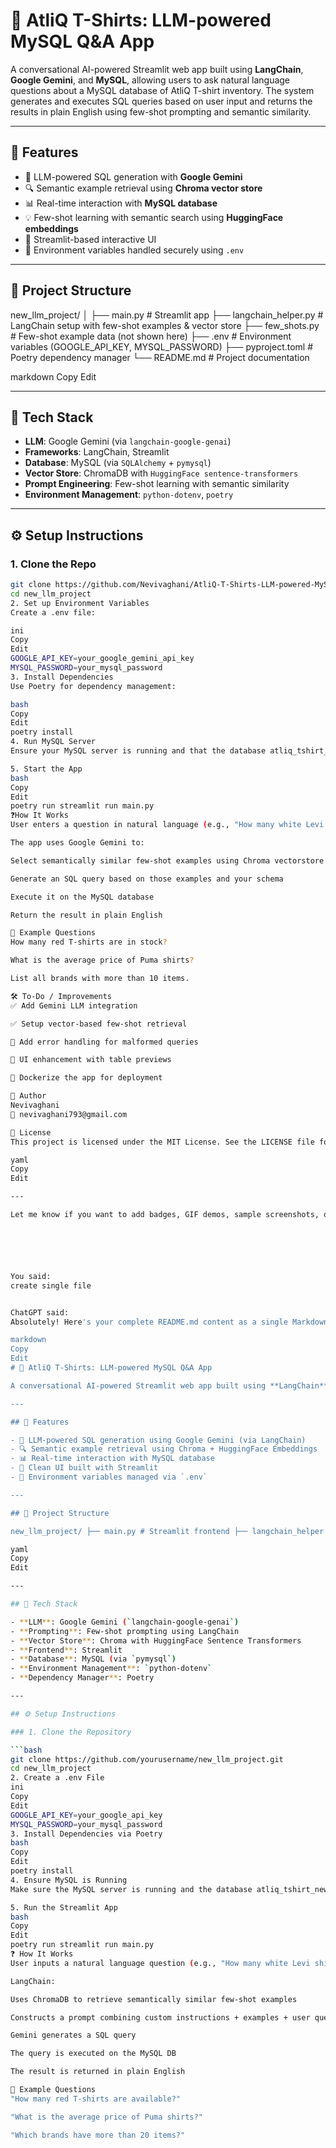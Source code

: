 # 🧠 AtliQ T-Shirts: LLM-powered MySQL Q&A App

A conversational AI-powered Streamlit web app built using **LangChain**, **Google Gemini**, and **MySQL**, allowing users to ask natural language questions about a MySQL database of AtliQ T-shirt inventory. The system generates and executes SQL queries based on user input and returns the results in plain English using few-shot prompting and semantic similarity.

---

## 🚀 Features

- 🤖 LLM-powered SQL generation with **Google Gemini**
- 🔍 Semantic example retrieval using **Chroma vector store**
- 📊 Real-time interaction with **MySQL database**
- 💡 Few-shot learning with semantic search using **HuggingFace embeddings**
- 🧾 Streamlit-based interactive UI
- 🔐 Environment variables handled securely using `.env`

---

## 📁 Project Structure

new_llm_project/ │ ├── main.py # Streamlit app ├── langchain_helper.py # LangChain setup with few-shot examples & vector store ├── few_shots.py # Few-shot example data (not shown here) ├── .env # Environment variables (GOOGLE_API_KEY, MYSQL_PASSWORD) ├── pyproject.toml # Poetry dependency manager └── README.md # Project documentation

markdown
Copy
Edit

---

## 🧠 Tech Stack

- **LLM**: Google Gemini (via `langchain-google-genai`)
- **Frameworks**: LangChain, Streamlit
- **Database**: MySQL (via `SQLAlchemy` + `pymysql`)
- **Vector Store**: ChromaDB with `HuggingFace sentence-transformers`
- **Prompt Engineering**: Few-shot learning with semantic similarity
- **Environment Management**: `python-dotenv`, `poetry`

---

## ⚙️ Setup Instructions

### 1. Clone the Repo

```bash
git clone https://github.com/Nevivaghani/AtliQ-T-Shirts-LLM-powered-MySQL-Q-A-App.git
cd new_llm_project
2. Set up Environment Variables
Create a .env file:

ini
Copy
Edit
GOOGLE_API_KEY=your_google_gemini_api_key
MYSQL_PASSWORD=your_mysql_password
3. Install Dependencies
Use Poetry for dependency management:

bash
Copy
Edit
poetry install
4. Run MySQL Server
Ensure your MySQL server is running and that the database atliq_tshirt_new exists with relevant tables.

5. Start the App
bash
Copy
Edit
poetry run streamlit run main.py
❓How It Works
User enters a question in natural language (e.g., "How many white Levi’s shirts are available?")

The app uses Google Gemini to:

Select semantically similar few-shot examples using Chroma vectorstore

Generate an SQL query based on those examples and your schema

Execute it on the MySQL database

Return the result in plain English

📌 Example Questions
How many red T-shirts are in stock?

What is the average price of Puma shirts?

List all brands with more than 10 items.

🛠 To-Do / Improvements
✅ Add Gemini LLM integration

✅ Setup vector-based few-shot retrieval

🔲 Add error handling for malformed queries

🔲 UI enhancement with table previews

🔲 Dockerize the app for deployment

👤 Author
Nevivaghani
📧 nevivaghani793@gmail.com

📃 License
This project is licensed under the MIT License. See the LICENSE file for more info.

yaml
Copy
Edit

---

Let me know if you want to add badges, GIF demos, sample screenshots, or instructions for Docker setup next!






You said:
create single file 


ChatGPT said:
Absolutely! Here's your complete README.md content as a single Markdown file, ready to be saved directly as README.md in VS Code:

markdown
Copy
Edit
# 🧠 AtliQ T-Shirts: LLM-powered MySQL Q&A App

A conversational AI-powered Streamlit web app built using **LangChain**, **Google Gemini**, and **MySQL**, allowing users to ask natural language questions about a T-shirt inventory database. The system dynamically generates and executes SQL queries and presents answers in plain English.

---

## 🚀 Features

- 🤖 LLM-powered SQL generation using Google Gemini (via LangChain)
- 🔍 Semantic example retrieval using Chroma + HuggingFace Embeddings
- 📊 Real-time interaction with MySQL database
- 🧾 Clean UI built with Streamlit
- 🔐 Environment variables managed via `.env`

---

## 📁 Project Structure

new_llm_project/ ├── main.py # Streamlit frontend ├── langchain_helper.py # Chain setup and prompt logic ├── few_shots.py # Few-shot example data ├── .env # Stores API keys and DB passwords ├── pyproject.toml # Poetry dependency configuration └── README.md # You're reading it!

yaml
Copy
Edit

---

## 🧠 Tech Stack

- **LLM**: Google Gemini (`langchain-google-genai`)
- **Prompting**: Few-shot prompting using LangChain
- **Vector Store**: Chroma with HuggingFace Sentence Transformers
- **Frontend**: Streamlit
- **Database**: MySQL (via `pymysql`)
- **Environment Management**: `python-dotenv`
- **Dependency Manager**: Poetry

---

## ⚙️ Setup Instructions

### 1. Clone the Repository

```bash
git clone https://github.com/yourusername/new_llm_project.git
cd new_llm_project
2. Create a .env File
ini
Copy
Edit
GOOGLE_API_KEY=your_google_api_key
MYSQL_PASSWORD=your_mysql_password
3. Install Dependencies via Poetry
bash
Copy
Edit
poetry install
4. Ensure MySQL is Running
Make sure the MySQL server is running and the database atliq_tshirt_new is available.

5. Run the Streamlit App
bash
Copy
Edit
poetry run streamlit run main.py
❓ How It Works
User inputs a natural language question (e.g., "How many white Levi shirts are in stock?")

LangChain:

Uses ChromaDB to retrieve semantically similar few-shot examples

Constructs a prompt combining custom instructions + examples + user question

Gemini generates a SQL query

The query is executed on the MySQL DB

The result is returned in plain English

🧪 Example Questions
"How many red T-shirts are available?"

"What is the average price of Puma shirts?"

"Which brands have more than 20 items?"

